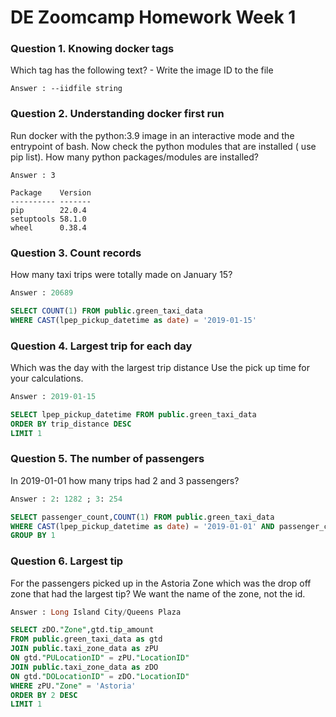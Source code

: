 # DE Zoomcamp Homework Week 1

### Question 1. Knowing docker tags

Which tag has the following text? - Write the image ID to the file

```text 
Answer : --iidfile string
```

### Question 2. Understanding docker first run

Run docker with the python:3.9 image in an interactive mode and the entrypoint of bash. Now check the python modules that are installed ( use pip list). How many python packages/modules are installed?

```text 
Answer : 3

Package    Version
---------- -------
pip        22.0.4
setuptools 58.1.0
wheel      0.38.4
```

### Question 3. Count records

How many taxi trips were totally made on January 15?

```sql 
Answer : 20689

SELECT COUNT(1) FROM public.green_taxi_data
WHERE CAST(lpep_pickup_datetime as date) = '2019-01-15' 
```

### Question 4. Largest trip for each day

Which was the day with the largest trip distance Use the pick up time for your calculations.

```sql 
Answer : 2019-01-15

SELECT lpep_pickup_datetime FROM public.green_taxi_data
ORDER BY trip_distance DESC
LIMIT 1
```

### Question 5. The number of passengers

In 2019-01-01 how many trips had 2 and 3 passengers?

```sql 
Answer : 2: 1282 ; 3: 254

SELECT passenger_count,COUNT(1) FROM public.green_taxi_data
WHERE CAST(lpep_pickup_datetime as date) = '2019-01-01' AND passenger_count IN (2,3)
GROUP BY 1
```

### Question 6. Largest tip

For the passengers picked up in the Astoria Zone which was the drop off zone that had the largest tip? We want the name of the zone, not the id.

```sql 
Answer : Long Island City/Queens Plaza

SELECT zDO."Zone",gtd.tip_amount
FROM public.green_taxi_data as gtd
JOIN public.taxi_zone_data as zPU
ON gtd."PULocationID" = zPU."LocationID"
JOIN public.taxi_zone_data as zDO
ON gtd."DOLocationID" = zDO."LocationID"
WHERE zPU."Zone" = 'Astoria'
ORDER BY 2 DESC
LIMIT 1
```
